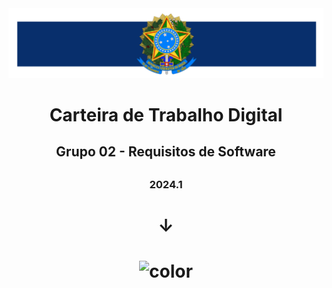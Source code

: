 <center>
  <img alt="Brasão Da República" src="assets/brasaofundo.png" width="2500">
<center>
<h1>Carteira de Trabalho Digital</h1>

<h2>Grupo 02 - Requisitos de Software<h2>
<h3>2024.1<h3>
<h1>↓<h1>

![color](#efefef)
